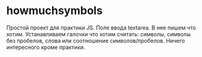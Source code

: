 # howmuchsymbols

Простой проект для практики JS. Поле ввода textarea. В нее пишем что хотим. Устанавливаем галочки что хотим считать: символы, символы без пробелов, слова или соотношение символов/пробелов. Ничего интересного кроме практики.
